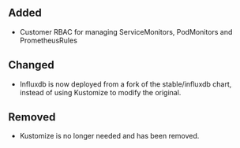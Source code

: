 
## Added

- Customer RBAC for managing ServiceMonitors, PodMonitors and PrometheusRules

## Changed

- Influxdb is now deployed from a fork of the stable/influxdb chart, instead of using Kustomize to modify the original.

## Removed

- Kustomize is no longer needed and has been removed.
